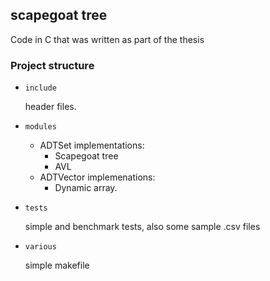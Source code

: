 ## scapegoat tree

Code in C that was written as part of the thesis

### Project structure

- `include`

  header files.

- `modules`

  - ADTSet implementations:
    - Scapegoat tree
    - AVL
  - ADTVector implemenations:
    - Dynamic array.

- `tests`

  simple and benchmark tests, also some sample .csv files

- `various`

  simple makefile

